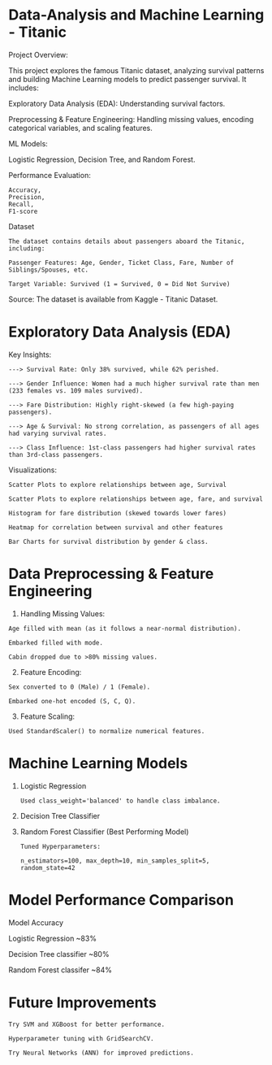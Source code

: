 # Data-Analysis and Machine Learning - Titanic 
Project Overview:

This project explores the famous Titanic dataset, analyzing survival patterns and building Machine Learning models to predict passenger survival. It includes:

Exploratory Data Analysis (EDA): Understanding survival factors.

Preprocessing & Feature Engineering: Handling missing values, encoding categorical variables, and scaling features.

ML Models: 

  Logistic Regression, 
  Decision Tree, and 
  Random Forest.

Performance Evaluation: 

    Accuracy, 
    Precision, 
    Recall, 
    F1-score

Dataset

    The dataset contains details about passengers aboard the Titanic, including:
    
    Passenger Features: Age, Gender, Ticket Class, Fare, Number of Siblings/Spouses, etc.
  
    Target Variable: Survived (1 = Survived, 0 = Did Not Survive)

Source: The dataset is available from Kaggle - Titanic Dataset.

# Exploratory Data Analysis (EDA)

Key Insights:

    ---> Survival Rate: Only 38% survived, while 62% perished.
    
    ---> Gender Influence: Women had a much higher survival rate than men (233 females vs. 109 males survived).
    
    ---> Fare Distribution: Highly right-skewed (a few high-paying passengers).

    ---> Age & Survival: No strong correlation, as passengers of all ages had varying survival rates.

    ---> Class Influence: 1st-class passengers had higher survival rates than 3rd-class passengers.


Visualizations:
  
    Scatter Plots to explore relationships between age, Survival
    
    Scatter Plots to explore relationships between age, fare, and survival
    
    Histogram for fare distribution (skewed towards lower fares)
    
    Heatmap for correlation between survival and other features
    
    Bar Charts for survival distribution by gender & class.

# Data Preprocessing & Feature Engineering

  1. Handling Missing Values:

    Age filled with mean (as it follows a near-normal distribution).
    
    Embarked filled with mode.
    
    Cabin dropped due to >80% missing values.

  2. Feature Encoding:

    Sex converted to 0 (Male) / 1 (Female).
    
    Embarked one-hot encoded (S, C, Q).

  3. Feature Scaling:

    Used StandardScaler() to normalize numerical features.

# Machine Learning Models

 1. Logistic Regression

        Used class_weight='balanced' to handle class imbalance.

 2. Decision Tree Classifier

 3. Random Forest Classifier (Best Performing Model)

        Tuned Hyperparameters:

        n_estimators=100, max_depth=10, min_samples_split=5, random_state=42

# Model Performance Comparison

Model                          Accuracy

Logistic Regression            ~83%

Decision Tree classifier       ~80%

Random Forest classifer        ~84%

# Future Improvements

    Try SVM and XGBoost for better performance.

    Hyperparameter tuning with GridSearchCV.

    Try Neural Networks (ANN) for improved predictions.



    




